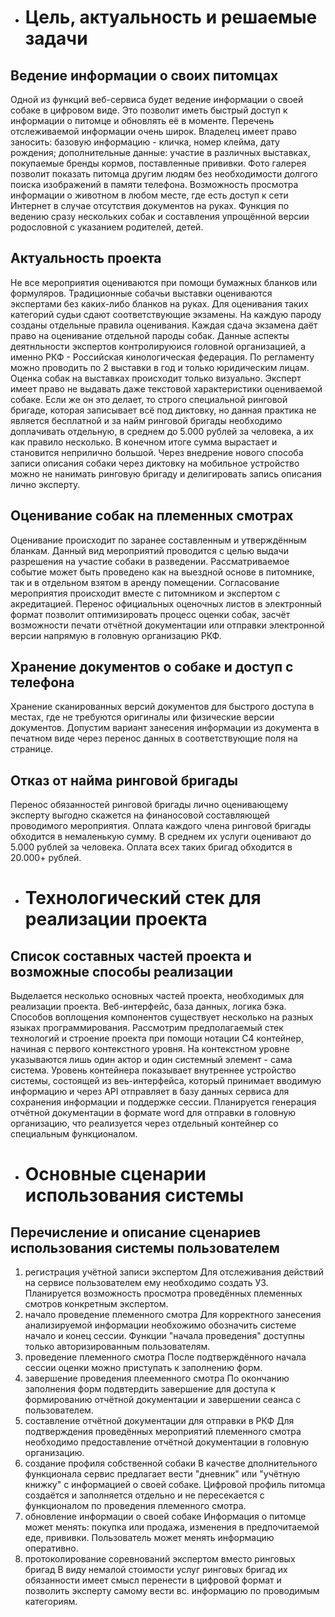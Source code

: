 - # Цель, актуальность и решаемые задачи

## Ведение информации о своих питомцах
Одной из функций веб-сервиса будет ведение информации о своей собаке в цифровом виде.
Это позволит иметь быстрый доступ к информации о питомце и обновлять её в моменте. Перечень отслеживаемой информации очень широк. Владелец имеет право заносить: базовую информацию - кличка, номер клейма, дату рождения; дополнительные данные: участие в различных выставках, покупаемые бренды кормов, поставленные прививки.
Фото галерея позволит показать питомца другим людям без необходимости долгого поиска изображений в памяти телефона.
Возможность просмотра информации о животном в любом месте, где есть доступ к сети Интернет в случае отсутствия документов на руках.
Функция по ведению сразу нескольких собак и составления упрощённой версии родословной с указанием родителей, детей.

## Актуальность проекта
Не все мероприятия оцениваются при помощи бумажных бланков или формуляров. Традиционные собачьи выставки оцениваются экспертами без каких-либо бланков на руках.
Для оценивания таких категорий судьи сдают соответствующие экзамены. На каждую пароду созданы отдельные правила оценивания. Каждая сдача экзамена даёт право на оценивание отдельной пароды собак. Данные аспекты деятнльности экспертов контролируюися головной организацией, а именно РКФ - Российская кинологическая федерация. По регламенту можно проводить по 2 выставки в год и только юридическим лицам.
Оценка собак на выставках происходит только визуально. Эксперт имеет право не выдавать даже текстовой характеристики оцениваемой собаке. Если же он это делает, то строго специальной ринговой бригаде, которая записывает всё под диктовку, но данная практика не является бесплатной и за найм ринговой бригады необходимо доплачивать отдельную, в среднем до 5.000 рублей за человека, а их как правило несколько. В конечном итоге сумма вырастает и становится неприлично большой. Через внедрение нового способа записи описания собаки через диктовку на мобильное устройство можно не нанимать ринговую бригаду и делигировать запись описания лично эксперту.

## Оценивание собак на племенных смотрах
Оценивание происходит по заранее составленным и утверждённым бланкам. Данный вид мероприятий проводится с целью выдачи разрешения на участие собаки в разведении. Рассматриваемое событие может быть проведено как на выездной основе в питомнике, так и в отдельном взятом в аренду помещении. Согласование мероприятия происходит вместе с питомником и экспертом с акредитацией.
Перенос официальных оценочных листов в электронный формат позволит оптимизировать процесс оценки собак, засчёт возможности печати отчётной документации или отправки электронной версии напрямую в головную организацию РКФ.

## Хранение документов о собаке и доступ с телефона
Хранение сканированных версий документов для быстрого доступа в местах, где не требуются оригиналы или физические версии документов. Допустим вариант занесения информации из документа в печатном виде через перенос данных в соответствующие поля на странице.

## Отказ от найма ринговой бригады
Перенос обязанностей ринговой бригады лично оценивающему эксперту выгодно скажется на финаносовой составляющей проводимого мероприятия. Оплата каждого члена ринговой бригады обходится в немаленькую сумму. В среднем их услуги оценивают до 5.000 рублей за человека. Оплата всех таких бригад обходится в 20.000+ рублей.

- # Технологический стек для реализации проекта
## Список составных частей проекта и возможные способы реализации
Выделается несколько основных частей проекта, необходимых для реализации проекта.
Веб-интерфейс, база данных, логика бэка. Способов воплощения компонентов существует несколько на разных языках программирования. Рассмотрим предполагаемый стек технологий и строение проекта при помощи нотации C4 контейнер, начиная с первого контекстного уровня.
На контекстном уровне указываются лишь один актор и один системный элемент - сама система. Уровень контейнера показывает внутреннее устройство системы, состоящей из веь-интерфейса, который принимает вводимую информацию и через API отправляет в базу данных сервиса для сохранения информации и поддержке сессии. Планируется генерация отчётной документации в формате word для отправки в головную организацию, что реализуется через отдельный контейнер со специальным функционалом.

- # Основные сценарии использования системы
## Перечисление и описание сценариев использования системы пользователем
1) регистрация учётной записи экспертом
Для отслеживания действий на сервисе пользователем ему необходимо создать УЗ. Планируется возможность просмотра проведённых племенных смотров конкретным экспертом.
2) начало проведение племенного смотра
Для корректного занесения анализируемой информации необхожимо обозначить системе начало и конец сессии. Функции "начала проведения" доступны только авторизированным пользователям.
3) проведение племенного смотра
После подтверждённого начала сессии оценки можно приступать к заполнению форм.
4) завершение проведения плееменного смотра
По окончанию заполнения форм подвтердить завершение для доступа к формированию отчётной документации и завершении сеанса с пользователем.
5) составление отчётной документации для отправки в РКФ
Для подтверждения проведённых мероприятий племенного смотра необходимо предоставление отчётной документации в головную организацию.
6) создание профиля собственной собаки
В качестве дполнительного функционала сервис предлагает вести "дневник" или "учётную книжку" с информацией о своей собаке. Цифровой профиль питомца создаётся и заполняется отдельно и не пересекается с функционалом по проведения племенного смотра.
7) обновление информации о своей собаке
Информация о питомце может менять: покупка или продажа, изменения в предпочитаемой еде, прививки. Пользователь может менять информацию оперативно. 
8) протоколирование соревнований экспертом вместо ринговых бригад
В виду немалой стоимости услуг ринговых бригад их обязанности имеет смысл перенести в цифровой формат и позволить эксперту самому вести вс. информацию по проводимым категориям.
